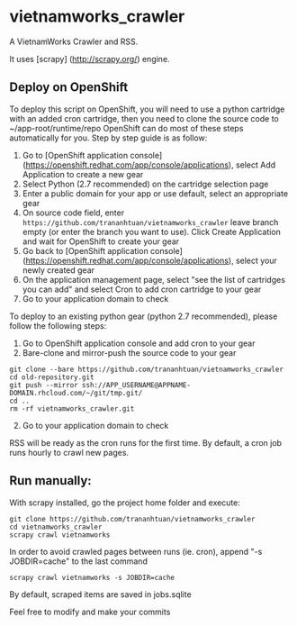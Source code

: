 # vietnamworks_crawler
A VietnamWorks Crawler and RSS.

It uses [scrapy] (http://scrapy.org/) engine.

## Deploy on OpenShift
To deploy this script on OpenShift, you will need to use a python cartridge with an added cron cartridge, then you need to clone the source code to ~/app-root/runtime/repo
OpenShift can do most of these steps automatically for you. Step by step guide is as follow:
1. Go to [OpenShift application console] (https://openshift.redhat.com/app/console/applications), select Add Application to create a new gear
2. Select Python (2.7 recommended) on the cartridge selection page
3. Enter a public domain for your app or use default, select an appropriate gear
4. On source code field, enter 
```https://github.com/trananhtuan/vietnamworks_crawler```
leave branch empty (or enter the branch you want to use). Click Create Application and wait for OpenShift to create your gear
5. Go back to [OpenShift application console] (https://openshift.redhat.com/app/console/applications), select your newly created gear
6. On the application management page, select "see the list of cartridges you can add" and select Cron to add cron cartridge to your gear
7. Go to your application domain to check

To deploy to an existing python gear (python 2.7 recommended), please follow the following steps:
1. Go to OpenShift application console and add cron to your gear 
2. Bare-clone and mirror-push the source code to your gear
```
git clone --bare https://github.com/trananhtuan/vietnamworks_crawler
cd old-repository.git
git push --mirror ssh://APP_USERNAME@APPNAME-DOMAIN.rhcloud.com/~/git/tmp.git/
cd ..
rm -rf vietnamworks_crawler.git
```
2. Go to your application domain to check

RSS will be ready as the cron runs for the first time. By default, a cron job runs hourly to crawl new pages.

## Run manually:
With scrapy installed, go the project home folder and execute: 
```
git clone https://github.com/trananhtuan/vietnamworks_crawler
cd vietnamworks_crawler
scrapy crawl vietnamworks
```
In order to avoid crawled pages between runs (ie. cron), append "-s JOBDIR=cache" to the last command
```
scrapy crawl vietnamworks -s JOBDIR=cache
```
By default, scraped items are saved in jobs.sqlite


Feel free to modify and make your commits

